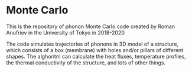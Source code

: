# Monte Carlo

This is the repository of phonon Monte Carlo code created by Roman Anufriev in the University of Tokyo in 2018-2020

The code simulates trajectories of phonons in 3D model of a structure, which consists of a box (membrane) with holes and/or pillars of different shapes. The alghoritm can calculate the heat fluxes, temperature profiles, the thermal conductivity of the structure, and lots of other things.

